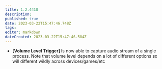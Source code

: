 ```yaml
---
title: 1.2.4418
description: 
published: true
date: 2023-03-22T15:47:46.748Z
tags: 
editor: markdown
dateCreated: 2023-03-22T15:47:46.584Z
---		
```

		
- **[Volume Level Trigger]** Is now able to capture audio stream of a single process. Note that volume level depends on a lot of different options so will different wildly across devices/games/etc
